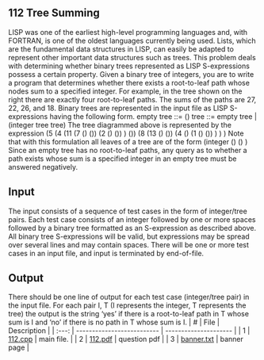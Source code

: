 
## 112 Tree Summing
LISP was one of the earliest high-level programming languages and, with FORTRAN, is one of the oldest languages currently
being used. Lists, which are the fundamental data structures in
LISP, can easily be adapted to represent other important data
structures such as trees.
This problem deals with determining whether binary trees
represented as LISP S-expressions possess a certain property.
Given a binary tree of integers, you are to write a program
that determines whether there exists a root-to-leaf path whose
nodes sum to a specified integer.
For example, in the tree shown on the right there are exactly
four root-to-leaf paths. The sums of the paths are 27, 22, 26, and 18. Binary trees are represented in
the input file as LISP S-expressions having the following form.
empty tree ::= ()
tree ::= empty tree | (integer tree tree)
The tree diagrammed above is represented by the expression
(5 (4 (11 (7 () ()) (2 () ()) ) ()) (8 (13 () ()) (4 () (1 () ()) ) ) )
Note that with this formulation all leaves of a tree are of the form
(integer () () )
Since an empty tree has no root-to-leaf paths, any query as to whether a path exists whose sum is
a specified integer in an empty tree must be answered negatively.
## Input
The input consists of a sequence of test cases in the form of integer/tree pairs. Each test case consists
of an integer followed by one or more spaces followed by a binary tree formatted as an S-expression
as described above. All binary tree S-expressions will be valid, but expressions may be spread over
several lines and may contain spaces. There will be one or more test cases in an input file, and input
is terminated by end-of-file.
## Output
There should be one line of output for each test case (integer/tree pair) in the input file. For each
pair I, T (I represents the integer, T represents the tree) the output is the string ‘yes’ if there is a
root-to-leaf path in T whose sum is I and ‘no’ if there is no path in T whose sum is I.
|   #   | File                       | Description           |
| :---: | -------------------------- | --------------------- |
|   1   | [112.cpp](./108.cpp) | main file.            |
|   2   | [112.pdf](./108.pdf)   | question pdf          |
|   3   | [banner.txt](./banner.txt) | banner page           |